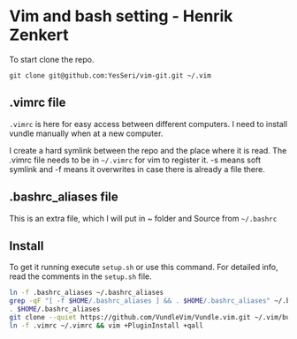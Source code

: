 # Vim and bash setting - Henrik Zenkert
To start clone the repo.
```
git clone git@github.com:YesSeri/vim-git.git ~/.vim
```
## .vimrc file
`.vimrc` is here for easy access between different computers. I need to install vundle manually when at a new computer. 

I create a hard symlink between the repo and the place where it is read. The .vimrc file needs to be in `~/.vimrc` for vim to register it. -s means soft symlink and -f means it overwrites in case there is already a file there. 

## .bashrc_aliases file

This is an extra file, which I will put in ~ folder and Source from `~/.bashrc`

## Install

To get it running execute `setup.sh` or use this command. For detailed info, read the comments in the `setup.sh` file.

```bash
ln -f .bashrc_aliases ~/.bashrc_aliases                                                                                                                                                                                                                      
grep -qF "[ -f $HOME/.bashrc_aliases ] && . $HOME/.bashrc_aliases" ~/.bashrc || echo "[ -f $HOME/.bashrc_aliases ] && . $HOME/.bashrc_aliases" >> ~/.bashrc                                                                                                  
. $HOME/.bashrc_aliases                                                                                                                                                                                                                                      
git clone --quiet https://github.com/VundleVim/Vundle.vim.git ~/.vim/bundle/Vundle.vim &> /dev/null                                                                                                                                                          
ln -f .vimrc ~/.vimrc && vim +PluginInstall +qall
```
